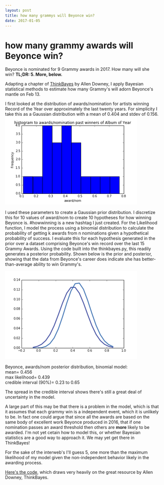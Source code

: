 ```yaml
---
layout: post
title: how many grammys will Beyonce win?
date: 2017-01-05
---
```

# how many grammy awards will Beyonce win?

Beyonce is nominated for 9 Grammy awards in 2017.  How many will she win?  __TL;DR: 5.  More, below.__

Adapting a chapter of [ThinkBayes](https://github.com/AllenDowney/ThinkBayes) by Allen Downey, I apply Bayesian statistical methods to estimate how many Grammy's will adorn Beyonce's mantle on Feb 13.

I first looked at the distribution of awards/nomination for artists winning Record of the Year over approximately the last twenty years.  For simplicity I take this as a Gaussian distribution with a mean of 0.404 and stdev of 0.156.  ![figure 1](https://raw.githubusercontent.com/ajtrexler/rando/master/grammy_fig1.png)

I used these parameters to create a Gaussian prior distribution.  I discretize this for 10 values of award/nom to create 10 hypotheses for how winning Beyonce is.  #howwinning is a new hashtag I just created. For the Likelihood function, I model the process using a binomial distribution to calculate the probability of getting k awards from n nominations given a hypothetical probability of success.  I evaluate this for each hypothesis generated in the prior over a dataset comprising Beyonce's win record over the last 15 Grammy Awards.  Using the code built into the thinkbayes.py, this readily generates a posterior probability.  Shown below is the prior and posterior, showing that the data from Beyonce's career does indicate she has better-than-average ability to win Grammy's.

![figure 2]( https://raw.githubusercontent.com/ajtrexler/rando/master/grammy_fig2.png )

Beyonce, awards/nom posterior distribution, binomial model:  
mean= 0.456  
max likelihood= 0.439  
credible interval (90%)= 0.23 to 0.65  

The spread in the credible interval shows there's still a great deal of uncertainty in the model.

A large part of this may be that there is a problem in the model, which is that it assumes that each grammy win is a independent event, which it is unlikely to be.  In fact one could argue that since all the awards are based on the same body of excellent work Beyonce produced in 2016, that if one nomination passes an award threshold then others are __more__ likely to be awarded.  I'm not yet cetain how to model this, or whether Bayesian statistics are a good way to approach it.  We may yet get there in ThinkBayes!

For the sake of the interweb's I'll guess 5, one more than the maximum likelihood of my model given the non-independent behavior likely in the awarding process.

[Here's the code](https://github.com/ajtrexler/rando/blob/master/bayes_beyonce.py), which draws very heavily on the great resource by Allen Downey, ThinkBayes.
